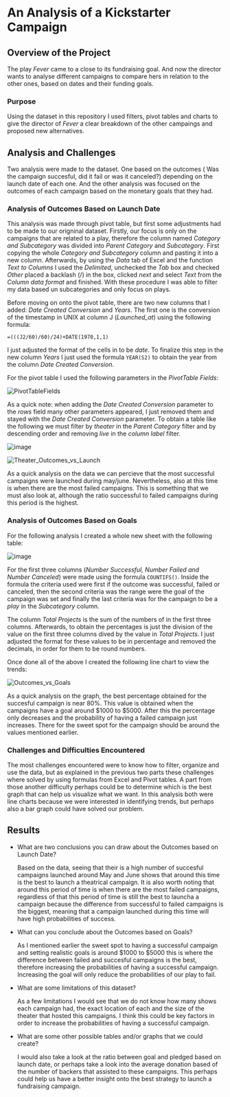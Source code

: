 # An Analysis of a Kickstarter Campaign

## Overview of the Project
The play _Fever_ came to a close to its fundraising goal. And now the director wants to analyse different campaigns to compare hers in relation to the other ones, based on dates and their funding goals. 

### Purpose
Using the dataset in this repository I used filters, pivot tables and charts to give the director of _Fever_ a clear breakdown of the other campaings and proposed new alternatives.

## Analysis and Challenges

Two analysis were made to the dataset. One based on the outcomes ( Was the campaign succesful, did it fail or was it canceled?) depending on the launch date of each one. And the other analysis was focused on the outcomes of each campaign based on the monetary goals that they had. 

### Analysis of Outcomes Based on Launch Date

This analysis was made through pivot table, but first some adjustments had to be made to our origninal dataset. Firstly, our focus is only on the campaigns that are related to a play, therefore the column named _Category and Subcategory_ was divided into _Parent Category_ and _Subcategory_. First copying the whole _Category and Subcategory_ column and pasting it into a new column. Afterwards, by using the _Data_ tab of Excel and the function _Text to Columns_ I used the _Delimited_, unchecked the _Tab_ box and checked _Other_ placed a backlash (/) in the box, clicked _next_ and select _Text_ from the _Column data format_ and finished. With these procedure I was able to filter my data based un subcategories and only focus on plays. 

 Before moving on onto the pivot table, there are two new columns that I added: _Date Created Conversion_ and _Years_. The first one is the conversion of the timestamp in UNIX at column J (_Launched_at_) using the following formula: 
 
 `=(((J2/60)/60)/24)+DATE(1970,1,1)`

I just adjusted the format of the cells in to be _date_. To finalize this step in the new column _Years_ I just used the formula `YEAR(S2)` to obtain the year from the column _Date Created Conversion_.

For the pivot table I used the following parameters in the _PivotTable Fields_:

![PivotTableFields](https://user-images.githubusercontent.com/89402038/134092876-8bbe4fb8-76b3-4249-80ee-04a88517451e.png)

As a quick note: when adding the _Date Created Conversion_ parameter to the _rows_ field many other parameters appeared, I just removed them and stayed with the _Date Created Conversion_ parameter. To obtain a table like the following we must filter by _theater_ in the _Parent Category_ filter and by descending order and removing _live_ in the _column label_ filter.

![image](https://user-images.githubusercontent.com/89402038/134093389-1adaeab8-2b65-4d2d-8bbb-99fd1151f89b.png)

![Theater_Outcomes_vs_Launch](https://user-images.githubusercontent.com/89402038/134093582-77c3288e-8b6e-4716-aec6-cd23071e36af.png)

As a quick analysis on the data we can percieve that the most successful campaigns were launched during may/june. Nevertheless, also at this time is when there are the most failed campaigns. This is something that we must also look at, although the ratio successful to failed campaigns during this period is the highest. 

### Analysis of Outcomes Based on Goals

For the following analysis I created a whole new sheet with the following table:

![image](https://user-images.githubusercontent.com/89402038/134093909-6d5ad8e5-ea6d-4c49-a65b-0ba8c2b2c8a1.png)

For the first three columns (_Number Successful, Number Failed and Number Canceled_) were made using the formula `COUNTIFS()`. Inside the formula the criteria used were first if the outcome was successful, failed or canceled, then the second criteria was the range were the goal of the campaign was set and finally the last criteria was for the campaign to be a _play_ in the _Subcategory_ column.

The column _Total Projects_ is the sum of the numbers of in the first three columns. Afterwards, to obtain the percentages is just the division of the value on the first three columns dived by the value in _Total Projects_. I just adjusted the format for these values to be in percentage and removed the decimals, in order for them to be round numbers.

Once done all of the above I created the following line chart to view the trends:

![Outcomes_vs_Goals](https://user-images.githubusercontent.com/89402038/134200041-36e4e5e1-af2c-42c3-8807-1ec95eaf2b7c.png)

As a quick analysis on the graph, the best percentage obtained for the succesful campaign is near 80%. This value is obtained when the campaigns have a goal around $1000 to $5000. After this the percentage only decreases and the probability of having a failed campaign just increases. There for the sweet spot for the campaign should be around the values mentioned earlier.

### Challenges and Difficulties Encountered

The most challenges encountered were to know how to filter, organize and use the data, but as explained in the previous two parts these challenges where solved by using formulas from Excel and Pivot tables. A part from those another difficulty perhaps could be to determine which is the best graph that can help us visualize what we want. In this analysis both were line charts because we were interested in identifying trends, but perhaps also a bar graph could have solved our problem. 

## Results

- What are two conclusions you can draw about the Outcomes based on Launch Date?

  Based on the data, seeing that their is a high number of succesful campaigns launched around May and June shows that around this time is the best to launch a theatrical   campaign. It is also worth noting that around this period of time is when there are the most failed campaigns, regardless of that this period of time is still the best to launcha a campaign because the difference from successful to failed campaigns is the biggest, meaning that a campaign launched during this time will have high probabilities of success.
- What can you conclude about the Outcomes based on Goals?

  As I mentioned earlier the sweet spot to having a successful campaign and setting realistic goals is around $1000 to $5000 this is where the difference between failed and succesful campaigns is the best, therefore increasing the probabilities of having a successful campaign. Increasing the goal will only reduce the probabilities of our play to fail.
- What are some limitations of this dataset?

  As a few limitations I would see that we do not know how many shows each campaign had, the exact location of each and the size of the theater that hosted this campaigns. I think this could be key factors in order to increase the probabilities of having a successful campaign. 

- What are some other possible tables and/or graphs that we could create?
  
  I would also take a look at the ratio between goal and pledged based on launch date, or perhaps take a look into the average donation based of the number of backers that assisted to these campaigns. This perhaps could help us have a better insight onto the best strategy to launch a fundraising campaign.
